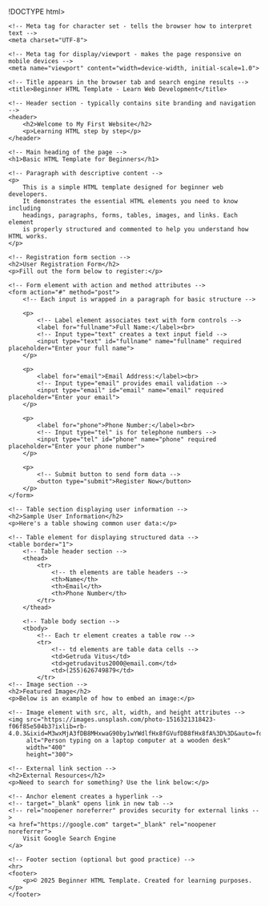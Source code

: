 !DOCTYPE html>
<!-- This declares the document type as HTML5 -->
<html lang="en">
<!-- The html element is the root element, lang="en" specifies the language -->

<head>
    <!-- The head section contains metadata about the document -->
    
    <!-- Meta tag for character set - tells the browser how to interpret text -->
    <meta charset="UTF-8">
    
    <!-- Meta tag for display/viewport - makes the page responsive on mobile devices -->
    <meta name="viewport" content="width=device-width, initial-scale=1.0">
    
    <!-- Title appears in the browser tab and search engine results -->
    <title>Beginner HTML Template - Learn Web Development</title>
</head>

<body>
    <!-- The body contains all visible content on the webpage -->
    
    <!-- Header section - typically contains site branding and navigation -->
    <header>
        <h2>Welcome to My First Website</h2>
        <p>Learning HTML step by step</p>
    </header>
    
    <!-- Main heading of the page -->
    <h1>Basic HTML Template for Beginners</h1>
    
    <!-- Paragraph with descriptive content -->
    <p>
        This is a simple HTML template designed for beginner web developers. 
        It demonstrates the essential HTML elements you need to know including 
        headings, paragraphs, forms, tables, images, and links. Each element 
        is properly structured and commented to help you understand how HTML works.
    </p>
    
    <!-- Registration form section -->
    <h2>User Registration Form</h2>
    <p>Fill out the form below to register:</p>
    
    <!-- Form element with action and method attributes -->
    <form action="#" method="post">
        <!-- Each input is wrapped in a paragraph for basic structure -->
        
        <p>
            <!-- Label element associates text with form controls -->
            <label for="fullname">Full Name:</label><br>
            <!-- Input type="text" creates a text input field -->
            <input type="text" id="fullname" name="fullname" required placeholder="Enter your full name">
        </p>
        
        <p>
            <label for="email">Email Address:</label><br>
            <!-- Input type="email" provides email validation -->
            <input type="email" id="email" name="email" required placeholder="Enter your email">
        </p>
        
        <p>
            <label for="phone">Phone Number:</label><br>
            <!-- Input type="tel" is for telephone numbers -->
            <input type="tel" id="phone" name="phone" required placeholder="Enter your phone number">
        </p>
        
        <p>
            <!-- Submit button to send form data -->
            <button type="submit">Register Now</button>
        </p>
    </form>
    
    <!-- Table section displaying user information -->
    <h2>Sample User Information</h2>
    <p>Here's a table showing common user data:</p>
    
    <!-- Table element for displaying structured data -->
    <table border="1">
        <!-- Table header section -->
        <thead>
            <tr>
                <!-- th elements are table headers -->
                <th>Name</th>
                <th>Email</th>
                <th>Phone Number</th>
            </tr>
        </thead>
        
        <!-- Table body section -->
        <tbody>
            <!-- Each tr element creates a table row -->
            <tr>
                <!-- td elements are table data cells -->
                <td>Getruda Vitus</td>
                <td>getrudavitus2000@email.com</td>
                <td>(255)626749879</td>
            </tr>
    <!-- Image section -->
    <h2>Featured Image</h2>
    <p>Below is an example of how to embed an image:</p>
    
    <!-- Image element with src, alt, width, and height attributes -->
    <img src="https://images.unsplash.com/photo-1516321318423-f06f85e504b3?ixlib=rb-4.0.3&ixid=M3wxMjA3fDB8MHxwaG90by1wYWdlfHx8fGVufDB8fHx8fA%3D%3D&auto=format&fit=crop&w=800&q=80" 
         alt="Person typing on a laptop computer at a wooden desk" 
         width="400" 
         height="300">
    
    <!-- External link section -->
    <h2>External Resources</h2>
    <p>Need to search for something? Use the link below:</p>
    
    <!-- Anchor element creates a hyperlink -->
    <!-- target="_blank" opens link in new tab -->
    <!-- rel="noopener noreferrer" provides security for external links -->
    <a href="https://google.com" target="_blank" rel="noopener noreferrer">
        Visit Google Search Engine
    </a>
    
    <!-- Footer section (optional but good practice) -->
    <hr>
    <footer>
        <p>© 2025 Beginner HTML Template. Created for learning purposes.</p>
    </footer>
    
</body>
</html>
